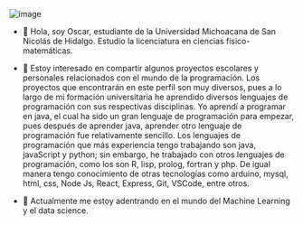 ![image](https://user-images.githubusercontent.com/96603116/147367876-cae96331-4670-45cd-ac8d-8959f2f64153.png)


- 👋 Hola, soy Oscar, estudiante de la Universidad Michoacana de San Nicolás de Hidalgo. Estudio la licenciatura en ciencias físico-matemáticas.
- 👀 Estoy interesado en compartir algunos proyectos escolares y personales relacionados con el mundo de la programación.
      Los proyectos que encontrarán en este perfil son muy diversos, pues a lo largo de mi formación universitaria he aprendido 
      diversos lenguajes de programación con sus respectivas disciplinas. 
      Yo aprendí a programar en java, el cual ha sido un gran lenguaje de programación para empezar, pues después de aprender
      java, aprender otro lenguaje de programación fue relativamente sencillo. 
      Los lenguajes de programación que más experiencia tengo trabajando son java, javaScript y python; sin embargo, he
      trabajado con otros lenguajes de programación, como los son R, lisp, prolog, fortran y php. De igual manera tengo conocimiento 
      de otras tecnologías como arduino, mysql, html, css, Node Js, React, Express, Git, VSCode, entre otros.
      
- 🌱 Actualmente me estoy adentrando en el mundo del Machine Learning y el data science. 

